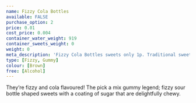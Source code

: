```yaml
---
name: Fizzy Cola Bottles
available: FALSE
purchase_option: 2
price: 0.01
cost_price: 0.004
container_water_weight: 919
container_sweets_weight: 0
weight: 0
meta_description: 'Fizzy Cola Bottles sweets only 1p. Traditional sweets and more at Humbugs Confectionery Store. Specialists in satisfying your sweet tooth!'
type: [Fizzy, Gummy]
colour: [Brown]
free: [Alcohol]
---
```

They’re fizzy and cola flavoured! The pick a mix gummy legend; fizzy sour bottle shaped sweets with a coating of sugar that are delightfully chewy.
